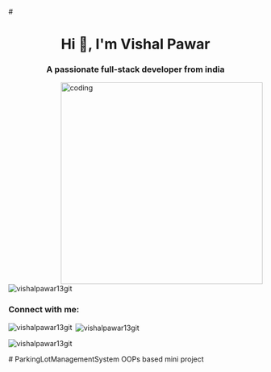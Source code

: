 
#<h1 align="center">Hi 👋, I'm Vishal Pawar</h1>
<h3 align="center">A passionate full-stack developer from india</h3>
<img align="right" alt="coding" width="400" src="https://user-images.githubusercontent.com/55389276/140866485-8fb1c876-9a8f-4d6a-98dc-08c4981eaf70.gif">


<p align="left"> <img src="https://komarev.com/ghpvc/?username=vishalpawar13git&label=Profile%20views&color=0e75b6&style=flat" alt="vishalpawar13git" /> </p>

<h3 align="left">Connect with me:</h3>
<p align="left">
</p>

<p><img align="left" src="https://github-readme-stats.vercel.app/api/top-langs?username=vishalpawar13git&show_icons=true&locale=en&layout=compact" alt="vishalpawar13git" /></p>

<p>&nbsp;<img align="center" src="https://github-readme-stats.vercel.app/api?username=vishalpawar13git&show_icons=true&locale=en" alt="vishalpawar13git" /></p>

<p><img align="center" src="https://github-readme-streak-stats.herokuapp.com/?user=vishalpawar13git&" alt="vishalpawar13git" /></p>
# ParkingLotManagementSystem
OOPs based mini project
